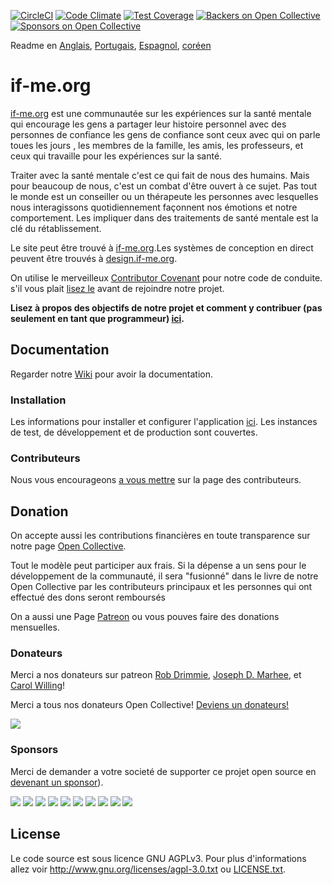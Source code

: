 [![CircleCI](https://circleci.com/gh/ifmeorg/ifme/tree/master.svg?style=svg)](https://circleci.com/gh/ifmeorg/ifme/tree/master)
[![Code Climate](https://codeclimate.com/github/ifmeorg/ifme/badges/gpa.svg)](https://codeclimate.com/github/ifmeorg/ifme)
[![Test Coverage](https://api.codeclimate.com/v1/badges/f9444a4d4116720518fe/test_coverage)](https://codeclimate.com/github/ifmeorg/ifme/test_coverage)
[![Backers on Open Collective](https://opencollective.com/ifme/backers/badge.svg)](#backers)
[![Sponsors on Open Collective](https://opencollective.com/ifme/sponsors/badge.svg)](#sponsors)

Readme en [Anglais](https://github.com/ifmeorg/ifme/blob/master/README.md), [Portugais](https://github.com/ifmeorg/ifme/blob/master/README-PT.md), [Espagnol](https://github.com/ifmeorg/ifme/blob/master/README-ES.md), [coréen](https://github.com/ifmeorg/ifme/blob/master/README-KO.md)

# if-me.org

[if-me.org](https://www.if-me.org/) est une communautée  sur les expériences sur la santé mentale qui encourage les gens a partager leur histoire personnel avec des personnes de confiance les gens de confiance sont ceux avec qui on parle toues les jours , les membres de la famille, les amis, les professeurs, et ceux qui travaille pour les expériences sur la santé.

Traiter avec la santé mentale c'est ce qui fait de nous des humains. Mais pour beaucoup de nous, c'est un combat d'être ouvert à ce sujet. Pas tout le monde est un  conseiller ou un thérapeute les personnes avec lesquelles nous interagissons quotidiennement façonnent nos émotions et notre comportement. Les impliquer dans des traitements de santé mentale est la clé du rétablissement.

Le site peut être trouvé à [if-me.org](https://www.if-me.org/).Les systèmes de conception en direct peuvent être trouvés à [design.if-me.org](http://design.if-me.org/).

On utilise le merveilleux [Contributor Covenant](http://contributor-covenant.org) pour notre code de conduite. s'il vous plait [lisez le](https://github.com/ifmeorg/ifme/blob/master/code_of_conduct.md) avant de rejoindre notre projet.

**Lisez à propos des objectifs de notre projet et comment y contribuer (pas seulement en tant que programmeur) [ici](https://github.com/ifmeorg/ifme/blob/master/CONTRIBUTING.md).**

## Documentation

Regarder notre [Wiki](https://github.com/ifmeorg/ifme/wiki) pour avoir la documentation.

### Installation

Les informations pour installer et configurer l'application [ici](https://github.com/ifmeorg/ifme/wiki/Installation). Les instances de test, de développement et de production sont couvertes.

### Contributeurs

Nous vous encourageons [a vous mettre](https://github.com/ifmeorg/ifme/wiki/Contributor-Blurb) sur la page des contributeurs.

## Donation

On accepte aussi les contributions financières en toute transparence sur notre page [Open Collective](https://opencollective.com/ifme).

Tout le modèle peut participer aux frais. Si la dépense a un sens pour le développement de  la communauté, il sera "fusionné" dans le livre de notre Open Collective  par les contributeurs principaux et les personnes qui ont effectué des dons seront remboursés

On a aussi une Page [Patreon](https://www.patreon.com/ifme) ou vous pouves faire des donations mensuelles.

### Donateurs

Merci a nos donateurs sur patreon [Rob Drimmie](https://www.patreon.com/user?u=3251857), [Joseph D. Marhee](https://www.patreon.com/user?u=2899171), et [Carol Willing](https://www.patreon.com/user?u=202458)!

Merci a tous nos donateurs Open Collective! [Deviens un donateurs!](https://opencollective.com/ifme#backer)

<a href="https://opencollective.com/ifme#backers" target="_blank"><img  src="https://opencollective.com/ifme/backers.svg?width=890"></a>

### Sponsors

Merci de demander a votre societé de supporter ce projet open source en [devenant un sponsor](https://opencollective.com/ifme#sponsor)).

<section role="presentation>
  <a href="https://opencollective.com/ifme/sponsor/0/website" target="_blank"><img src="https://opencollective.com/ifme/sponsor/0/avatar.svg"></a>
  <a href="https://opencollective.com/ifme/sponsor/1/website" target="_blank"><img src="https://opencollective.com/ifme/sponsor/1/avatar.svg"></a>
  <a href="https://opencollective.com/ifme/sponsor/2/website" target="_blank"><img src="https://opencollective.com/ifme/sponsor/2/avatar.svg"></a>
  <a href="https://opencollective.com/ifme/sponsor/3/website" target="_blank"><img src="https://opencollective.com/ifme/sponsor/3/avatar.svg"></a>
  <a href="https://opencollective.com/ifme/sponsor/4/website" target="_blank"><img src="https://opencollective.com/ifme/sponsor/4/avatar.svg"></a>
  <a href="https://opencollective.com/ifme/sponsor/5/website" target="_blank"><img src="https://opencollective.com/ifme/sponsor/5/avatar.svg"></a>
  <a href="https://opencollective.com/ifme/sponsor/6/website" target="_blank"><img src="https://opencollective.com/ifme/sponsor/6/avatar.svg"></a>
  <a href="https://opencollective.com/ifme/sponsor/7/website" target="_blank"><img src="https://opencollective.com/ifme/sponsor/7/avatar.svg"></a>
  <a href="https://opencollective.com/ifme/sponsor/8/website" target="_blank"><img src="https://opencollective.com/ifme/sponsor/8/avatar.svg"></a>
  <a href="https://opencollective.com/ifme/sponsor/9/website" target="_blank"><img src="https://opencollective.com/ifme/sponsor/9/avatar.svg"></a>
</section>

## License

Le code source est sous licence GNU AGPLv3. Pour plus d'informations allez voir http://www.gnu.org/licenses/agpl-3.0.txt ou [LICENSE.txt](https://github.com/ifmeorg/ifme/blob/master/LICENSE.txt).
